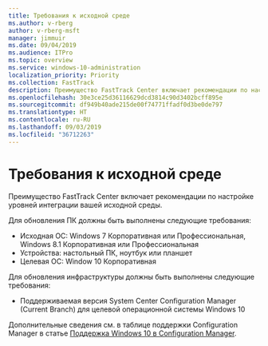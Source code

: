 ```yaml
---
title: Требования к исходной среде
ms.author: v-rberg
author: v-rberg-msft
manager: jimmuir
ms.date: 09/04/2019
ms.audience: ITPro
ms.topic: overview
ms.service: windows-10-administration
localization_priority: Priority
ms.collection: FastTrack
description: Преимущество FastTrack Center включает рекомендации по настройке уровней интеграции вашей исходной среды для развертывания Windows 10.
ms.openlocfilehash: 30e3ce25d36116629dcd3814c90d3402bcff895e
ms.sourcegitcommit: df949b40ade215de00f74771ffadf0d3be0de797
ms.translationtype: HT
ms.contentlocale: ru-RU
ms.lasthandoff: 09/03/2019
ms.locfileid: "36712263"
---
```

# <a name="source-environment-expectations"></a>Требования к исходной среде

Преимущество FastTrack Center включает рекомендации по настройке уровней интеграции вашей исходной среды.
  
Для обновления ПК должны быть выполнены следующие требования:

- Исходная ОС: Windows 7 Корпоративная или Профессиональная, Windows 8.1 Корпоративная или Профессиональная
- Устройства: настольный ПК, ноутбук или планшет
- Целевая ОС: Window 10 Корпоративная

Для обновления инфраструктуры должны быть выполнены следующие требования:   

- Поддерживаемая версия System Center Configuration Manager (Current Branch) для целевой операционной системы Windows 10

Дополнительные сведения см. в таблице поддержки Configuration Manager в статье [Поддержка Windows 10 в Configuration Manager](https://docs.microsoft.com/sccm/core/plan-design/configs/support-for-windows-10).
  

 
